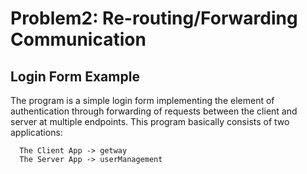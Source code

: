 # Problem2: Re-routing/Forwarding Communication
## Login Form Example
The program is a simple login form implementing the element of authentication through forwarding of requests between the client and server at multiple endpoints. This program basically consists of two applications:
```
  The Client App -> getway
  The Server App -> userManagement
```

